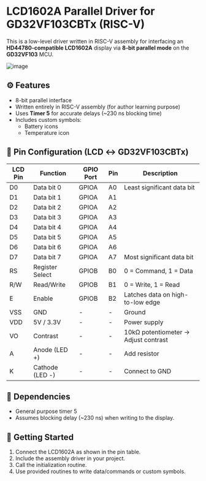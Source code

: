# LCD1602A Parallel Driver for GD32VF103CBTx (RISC-V)

This is a low-level driver written in RISC-V assembly for interfacing an **HD44780-compatible LCD1602A** display via **8-bit parallel mode** on the **GD32VF103** MCU.

![image](https://github.com/user-attachments/assets/a05768a3-a40b-469b-9073-a33f3f222423)


## ⚙️ Features

- 8-bit parallel interface
- Written entirely in RISC-V assembly (for author learning purpose)
- Uses **Timer 5** for accurate delays (~230 ns blocking time)
- Includes custom symbols:
  - Battery icons
  - Temperature icon

## 🔧 Pin Configuration (LCD ↔️ GD32VF103CBTx)

| LCD Pin | Function        | GPIO Port | Pin | Description                           |
|---------|------------------|-----------|-----|---------------------------------------|
| D0      | Data bit 0       | GPIOA     | A0  | Least significant data bit            |
| D1      | Data bit 1       | GPIOA     | A1  |                                       |
| D2      | Data bit 2       | GPIOA     | A2  |                                       |
| D3      | Data bit 3       | GPIOA     | A3  |                                       |
| D4      | Data bit 4       | GPIOA     | A4  |                                       |
| D5      | Data bit 5       | GPIOA     | A5  |                                       |
| D6      | Data bit 6       | GPIOA     | A6  |                                       |
| D7      | Data bit 7       | GPIOA     | A7  | Most significant data bit             |
| RS      | Register Select  | GPIOB     | B0  | 0 = Command, 1 = Data                 |
| R/W     | Read/Write       | GPIOB     | B1  | 0 = Write, 1 = Read                   |
| E       | Enable           | GPIOB     | B2  | Latches data on high-to-low edge     |
| VSS     | GND              | -         | -   | Ground                                |
| VDD     | 5V / 3.3V        | -         | -   | Power supply                          |
| VO      | Contrast         | -         | -   | 10kΩ potentiometer → Adjust contrast |
| A       | Anode (LED +)    | -         | -   | Add resistor                          |
| K       | Cathode (LED -)  | -         | -   | Connect to GND                        |


## 🧱 Dependencies

- General purpose timer 5
- Assumes blocking delay (~230 ns) when writing to the display.


## 🚀 Getting Started

1. Connect the LCD1602A as shown in the pin table.
2. Include the assembly driver in your project.
3. Call the initialization routine.
4. Use provided routines to write data/commands or custom symbols.
